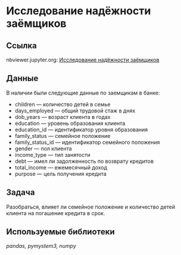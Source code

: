 # Исследование надёжности заёмщиков

## Ссылка
nbviewer.jupyter.org: [Исследование надёжности заёмщиков](https://nbviewer.jupyter.org/github/svvema/Yandex_praktikum-proj/blob/main/DA_projects/DA_nadejnost_zaemshika/DA_nadejnost_zaemshika.ipynb)

## Данные

В наличии были следующие данные по заемщикам в банке:
- children — количество детей в семье
- days_employed — общий трудовой стаж в днях
- dob_years — возраст клиента в годах
- education — уровень образования клиента
- education_id — идентификатор уровня образования
- family_status — семейное положение
- family_status_id — идентификатор семейного положения
- gender — пол клиента
- income_type — тип занятости
- debt — имел ли задолженность по возврату кредитов
- total_income — ежемесячный доход
- purpose — цель получения кредита

## Задача

Разобраться, влияет ли семейное положение и количество детей клиента на погашение кредита в срок. 

## Используемые библиотеки
*pandas, pymystem3, numpy*